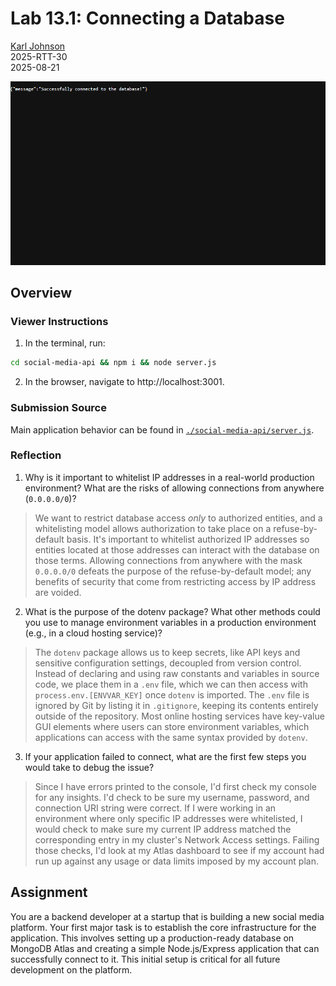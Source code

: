 # Lab 13.1: Connecting a Database

[Karl Johnson](https://github.com/hirekarl)  
2025-RTT-30  
<time datetime="2025-08-21">2025-08-21</time>  

![Screenshot of Lab 13.1 with "success" state displayed.](./preview.png)

## Overview
### Viewer Instructions
1. In the terminal, run:

```bash
cd social-media-api && npm i && node server.js
```

2. In the browser, navigate to http://localhost:3001.

### Submission Source
Main application behavior can be found in [`./social-media-api/server.js`](./social-media-api/server.js).

### Reflection
1. Why is it important to whitelist IP addresses in a real-world production environment? What are the risks of allowing connections from anywhere (`0.0.0.0/0`)?
> We want to restrict database access *only* to authorized entities, and a whitelisting model allows authorization to take place on a refuse-by-default basis. It's important to whitelist authorized IP addresses so entities located at those addresses can interact with the database on those terms. Allowing connections from anywhere with the mask `0.0.0.0/0` defeats the purpose of the refuse-by-default model; any benefits of security that come from restricting access by IP address are voided.

2. What is the purpose of the dotenv package? What other methods could you use to manage environment variables in a production environment (e.g., in a cloud hosting service)?
> The `dotenv` package allows us to keep secrets, like API keys and sensitive configuration settings, decoupled from version control. Instead of declaring and using raw constants and variables in source code, we place them in a `.env` file, which we can then access with `process.env.[ENVVAR_KEY]` once `dotenv` is imported. The `.env` file is ignored by Git by listing it in `.gitignore`, keeping its contents entirely outside of the repository. Most online hosting services have key-value GUI elements where users can store environment variables, which applications can access with the same syntax provided by `dotenv`.

3. If your application failed to connect, what are the first few steps you would take to debug the issue?
> Since I have errors printed to the console, I'd first check my console for any insights. I'd check to be sure my username, password, and connection URI string were correct. If I were working in an environment where only specific IP addresses were whitelisted, I would check to make sure my current IP address matched the corresponding entry in my cluster's Network Access settings. Failing those checks, I'd look at my Atlas dashboard to see if my account had run up against any usage or data limits imposed by my account plan.

## Assignment
You are a backend developer at a startup that is building a new social media platform. Your first major task is to establish the core infrastructure for the application. This involves setting up a production-ready database on MongoDB Atlas and creating a simple Node.js/Express application that can successfully connect to it. This initial setup is critical for all future development on the platform.

